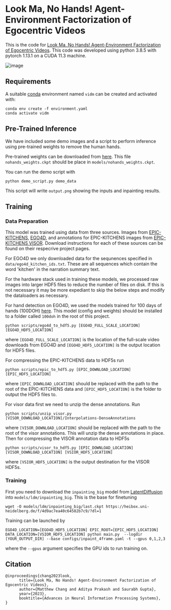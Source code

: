 # Look Ma, No Hands! Agent-Environment Factorization of Egocentric Videos
This is the code for [Look Ma, No Hands! Agent-Environment Factorization of Egocentric Videos](https://arxiv.org/abs/2305.16301). This code was developed using python 3.8.5 with pytorch 1.13.1 on a CUDA 11.3 machine. 

![image](https://matthewchang.github.io/vidm/website_files/factorization.png)

## Requirements
A suitable [conda](https://conda.io/) environment named `vidm` can be created
and activated with:

```
conda env create -f environment.yaml
conda activate vidm
```


## Pre-Trained Inference
We have included some demo images and a script to perform inference using pre-trained weights to remove the human hands. 

Pre-trained weights can be downloaded from [here](https://drive.google.com/file/d/1oEGEziGWB7NumIxnpdqioXwMsaZJuBBF). This file `nohands_weights.ckpt` should be place in `models/nohands_weights.ckpt`.

You can run the demo script with
```
python demo_script.py demo_data
```
This script will write `output.png` showing the inputs and inpainting results.

## Training

### Data Preparation
This model was trained using data from three sources. Images from [EPIC-KITCHENS](https://epic-kitchens.github.io/2023), [EGO4D](https://ego4d-data.org/), and annotations for EPIC-KITCHENS images from [EPIC-KITCHENS VISOR](https://epic-kitchens.github.io/VISOR/). Download instructions for each of these sources can be found on their respecrive project pages.

For EGO4D we only downloaded data for the sequnences specified in `data/ego4d_kitchen_ids.txt`. These are all sequences which contain the word 'kitchen' in the narration summary text.

For the hardware stack used in training these models, we processed raw images into larger HDF5 files to reduce the number of files on disk. If this is not necessary it may be more expediant to skip the below steps and modify the dataloaders as necessary.

For hand detection on EGO4D, we used the models trained for 100 days of hands (100DOH) [here](https://github.com/ddshan/hand_detector.d2). This model (config and weights) should be installed to a folder called `100doh` in the root of this project.
```
python scripts/ego4d_to_hdf5.py [EGO4D_FULL_SCALE_LOCATION] [EGO4D_HDF5_LOCATION]
```
where `[EGO4D_FULL_SCALE_LOCATION]` is the location of the full-scale video downloads from EGO4D and `[EGO4D_HDF5_LOCATION]` is the output location for HDF5 files.

For compressing the EPIC-KITCHENS data to HDF5s run

```
python scripts/epic_to_hdf5.py [EPIC_DOWNLOAD_LOCATION] [EPIC_HDF5_LOCATION]
```
where `[EPIC_DOWNLOAD_LOCATION]` should be replaced with the path to the root of the EPIC-KITCHENS data and `[EPIC_HDF5_LOCATION]` is the folder to output the HDF5 files to.

For visor data first we need to unzip the dense annotations. Run

```
python scripts/unzip_visor.py [VISOR_DOWNLOAD_LOCATION]/Interpolations-DenseAnnotations
```
where `[VISOR_DOWNLOAD_LOCATION]` should be replaced with the path to the root of the visor annotations. This will unzip the dense annotations in place. Then for compressing the VISOR annotation data to HDF5s
```
python scripts/visor_to_hdf5.py [EPIC_DOWNLOAD_LOCATION] [VISOR_DOWNLOAD_LOCATION] [VSIOR_HDF5_LOCATION]
```
where `[VSIOR_HDF5_LOCATION]` is the output destination for the VISOR HDF5s.

### Training

First you need to download the `inpainting_big` model from [LatentDiffusion](https://github.com/CompVis/latent-diffusion) into `models/ldm/inpainting_big`. This is the base for finetuning
```
wget -O models/ldm/inpainting_big/last.ckpt https://heibox.uni-heidelberg.de/f/4d9ac7ea40c64582b7c9/?dl=1
```

Training can be launched by
```
EGO4D_LOCATION=[EGO4D_HDF5_LOCATION] EPIC_ROOT=[EPIC_HDF5_LOCATION] DATA_LOCATION=[VSIOR_HDF5_LOCATION] python main.py  --logdir [YOUR_OUTPUT_DIR] --base configs/inpaint_4frame.yaml -t --gpus 0,1,2,3
```
where the `--gpus` argument specifies the GPU ids to run training on.

## Citation
```
@inproceedings{chang2023look,
      title={Look Ma, No Hands! Agent-Environment Factorization of Egocentric Videos}, 
      author={Matthew Chang and Aditya Prakash and Saurabh Gupta},
      year={2023},
      booktitle={Advances in Neural Information Processing Systems},
}
```
